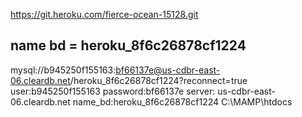 https://git.heroku.com/fierce-ocean-15128.git

name bd =  heroku_8f6c26878cf1224	
------------------------------
mysql://b945250f155163:bf66137e@us-cdbr-east-06.cleardb.net/heroku_8f6c26878cf1224?reconnect=true
user:b945250f155163
password:bf66137e
server: us-cdbr-east-06.cleardb.net
name_bd:heroku_8f6c26878cf1224
C:\MAMP\htdocs


